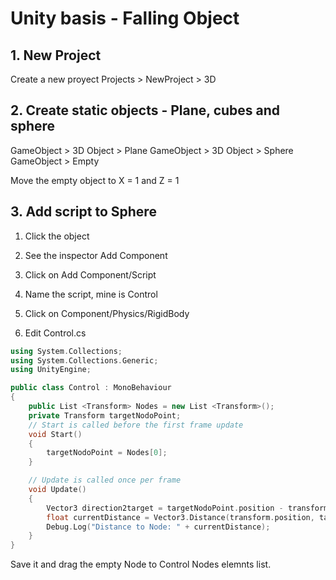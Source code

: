 # Unity basis - Falling Object

## 1. New Project

Create a new proyect Projects > NewProject > 3D

## 2. Create static objects - Plane, cubes and sphere

GameObject > 3D Object > Plane
GameObject > 3D Object > Sphere
GameObject > Empty

Move the empty object to X = 1 and Z = 1

## 3. Add script to Sphere

1. Click the object
2. See the inspector Add Component
3. Click on Add Component/Script
4. Name the script, mine is Control
5. Click on Component/Physics/RigidBody

4. Edit Control.cs

```c++
using System.Collections;
using System.Collections.Generic;
using UnityEngine;

public class Control : MonoBehaviour
{
    public List <Transform> Nodes = new List <Transform>();
    private Transform targetNodoPoint;
    // Start is called before the first frame update
    void Start()
    {
        targetNodoPoint = Nodes[0];
    }

    // Update is called once per frame
    void Update()
    {
        Vector3 direction2target = targetNodoPoint.position - transform.position; // vector de desplazamiento
        float currentDistance = Vector3.Distance(transform.position, targetNodoPoint.position);
        Debug.Log("Distance to Node: " + currentDistance);	
    }
}

```
Save it and drag the empty Node to Control Nodes elemnts list.

